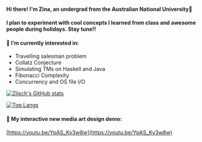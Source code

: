 #### Hi there! I'm Zina, an undergrad from the Australian National University:green_heart:

#### I plan to experiment with cool concepts I learned from class and awesome people during holidays. Stay tune!!

#### 🔭 I’m currently interested in:

- Travelling salesman problem
- Collatz Conjecture
- Simulating TMs on Haskell and Java
- Fibonacci Complexity
- Concurrency and OS file I/O

[![Zlisch's GitHub stats](https://github-readme-stats.vercel.app/api?username=Zlisch&theme=gotham&hide_border=true)](https://github.com/Zlisch/github-readme-stats)

[![Top Langs](https://github-readme-stats.vercel.app/api/top-langs/?username=Zlisch&layout=compact&theme=gotham&hide_border=true)](https://github.com/Zlisch/github-readme-stats)

#### :art: My interactive new media art design demo:

[https://youtu.be/YpAS_Kv3w8w](https://youtu.be/YpAS_Kv3w8w)

<!--
**Zlisch/Zlisch** is a ✨ _special_ ✨ repository because its `README.md` (this file) appears on your GitHub profile.

Here are some ideas to get you started:

- 🔭 I’m currently working on ...
- 🌱 I’m currently learning ...
- 👯 I’m looking to collaborate on ...
- 🤔 I’m looking for help with ...
- 💬 Ask me about ...
- 📫 How to reach me: ...
- 😄 Pronouns: ...
- ⚡ Fun fact: ...
-->
